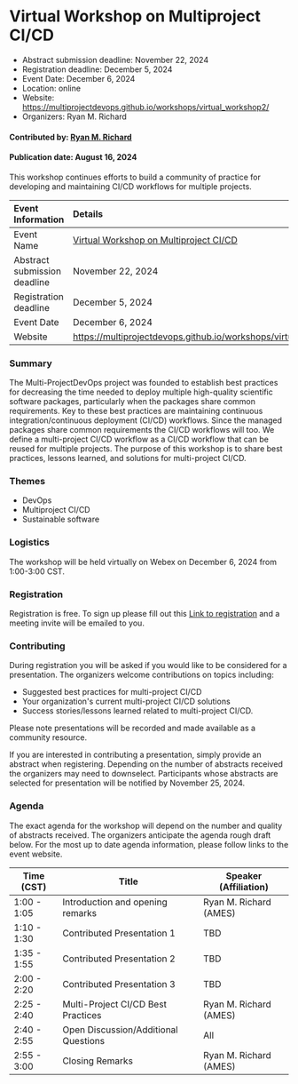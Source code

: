 # Virtual Workshop on Multiproject CI/CD

- Abstract submission deadline: November 22, 2024
- Registration deadline: December 5, 2024
- Event Date: December 6, 2024
- Location: online
- Website: https://multiprojectdevops.github.io/workshops/virtual_workshop2/
- Organizers: Ryan M. Richard

#### Contributed by: [Ryan M. Richard](https://github.com/ryanmrichard)

#### Publication date: August 16, 2024

<!-- deck text start -->
This workshop continues efforts to build a community of practice for developing and maintaining CI/CD workflows for multiple projects.
<!-- deck text ends -->

Event Information | Details
:--- | :---
Event Name | [Virtual Workshop on Multiproject CI/CD](https://multiprojectdevops.github.io/workshops/virtual_workshop1/)
Abstract submission deadline | November 22, 2024
Registration deadline | December 5, 2024
Event Date | December 6, 2024
Website | https://multiprojectdevops.github.io/workshops/virtual_workshop2/


### Summary

The Multi-ProjectDevOps project was founded to establish best practices for
decreasing the time needed to deploy multiple high-quality scientific software
packages, particularly when the packages share common requirements. Key to
these best practices are maintaining continuous integration/continuous
deployment (CI/CD) workflows. Since the managed packages share common
requirements the CI/CD workflows will too. We define a multi-project CI/CD
workflow as a CI/CD workflow that can be reused for multiple projects. The
purpose of this workshop is to share best practices, lessons learned, and
solutions for multi-project CI/CD.

### Themes

- DevOps
- Multiproject CI/CD
- Sustainable software

### Logistics

The workshop will be held virtually on Webex on December 6, 2024 from
 1:00-3:00 CST.

### Registration

Registration is free. To sign up please fill out this
[Link to registration](https://forms.gle/i28cDdMVGUdFdDzx8)
and a meeting invite will be emailed to you.

### Contributing

During registration you will be asked if you would like to be considered for
a presentation. The organizers welcome contributions on topics including:

- Suggested best practices for multi-project CI/CD
- Your organization's current multi-project CI/CD solutions
- Success stories/lessons learned related to multi-project CI/CD.

Please note presentations will be recorded and made available as a
community resource.

If you are interested in contributing a presentation, simply provide an abstract
when registering. Depending on the number of abstracts received the organizers
may need to downselect. Participants whose abstracts are selected for
presentation will be notified by November 25, 2024.

### Agenda

The exact agenda for the workshop will depend on the number and quality of
abstracts received. The organizers anticipate the agenda rough draft below.
For the most up to date agenda information, please follow links to the event website.

| Time (CST)  | Title                                | Speaker (Affiliation)  |
| ----------- | ------------------------------------ | ---------------------- |
| 1:00 - 1:05 | Introduction and opening remarks     | Ryan M. Richard (AMES) |
| 1:10 - 1:30 | Contributed Presentation 1           | TBD                    |
| 1:35 - 1:55 | Contributed Presentation 2           | TBD                    |
| 2:00 - 2:20 | Contributed Presentation 3           | TBD                    |
| 2:25 - 2:40 | Multi-Project CI/CD Best Practices   | Ryan M. Richard (AMES) |
| 2:40 - 2:55 | Open Discussion/Additional Questions | All                    |
| 2:55 - 3:00 | Closing Remarks                      | Ryan M. Richard (AMES) |


<!---
Publish: yes
Topics: conferences and workshops, release and deployment, continuous integration testing
--->
